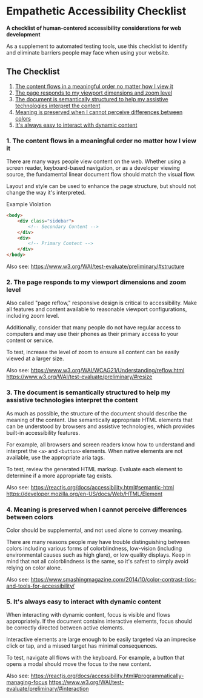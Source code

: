 # Empathetic Accessibility Checklist
**A checklist of human-centered accessibility considerations for web development**

As a supplement to automated testing tools, use this checklist to identify and eliminate barriers people may face when using your website.  

## The Checklist
1. [The content flows in a meaningful order no matter how I view it](#1-the-content-flows-in-a-meaningful-order-no-matter-how-i-view-it)
2. [The page responds to my viewport dimensions and zoom level](#2-the-page-responds-to-my-viewport-dimensions-and-zoom-level)
3. [The document is semantically structured to help my assistive technologies interpret the content](#3-the-document-is-semantically-structured-to-help-my-assistive-technologies-interpret-the-content)
4. [Meaning is preserved when I cannot perceive differences between colors](#4-meaning-is-preserved-when-i-cannot-perceive-differences-between-colors)
5. [It's always easy to interact with dynamic content](#5-its-always-easy-to-interact-with-dynamic-content)

### 1. The content flows in a meaningful order no matter how I view it
There are many ways people view content on the web. Whether using a screen reader, keyboard-based navigation, or as a developer viewing source, the fundamental linear document flow should match the visual flow.

Layout and style can be used to enhance the page structure, but should not change the way it's interpreted.

Example Violation
```html
<body>
	<div class="sidebar">
		<!-- Secondary Content -->
	</div>
	<div>
		<!-- Primary Content -->
	</div>
</body>
```

Also see:
https://www.w3.org/WAI/test-evaluate/preliminary/#structure

### 2. The page responds to my viewport dimensions and zoom level
Also called "page reflow," responsive design is critical to accessibility.  Make all features and content available to reasonable viewport configurations, including zoom level.

Additionally, consider that many people do not have regular access to computers and may use their phones as their primary access to your content or service.

To test, increase the level of zoom to ensure all content can be easily viewed at a larger size.

Also see:
https://www.w3.org/WAI/WCAG21/Understanding/reflow.html
https://www.w3.org/WAI/test-evaluate/preliminary/#resize

### 3. The document is semantically structured to help my assistive technologies interpret the content
As much as possible, the structure of the document should describe the meaning of the content.  Use semantically appropriate HTML elements that can be understood by browsers and assistive technologies, which provides built-in accessibility features.

For example, all browsers and screen readers know how to understand and interpret the `<a>`  and `<button>` elements.  When native elements are not available, use the appropriate aria tags.

To test, review the generated HTML markup. Evaluate each element to determine if a more appropriate tag exists.

Also see:
https://reactjs.org/docs/accessibility.html#semantic-html
https://developer.mozilla.org/en-US/docs/Web/HTML/Element


### 4. Meaning is preserved when I cannot perceive differences between colors
Color should be supplemental, and not used alone to convey meaning.

There are many reasons people may have trouble distinguishing between colors including various forms of colorblindness, low-vision (including environmental causes such as high glare), or low quality displays.  Keep in mind that not all colorblindness is the same, so it's safest to simply avoid relying on color alone.

Also see:
https://www.smashingmagazine.com/2014/10/color-contrast-tips-and-tools-for-accessibility/

### 5. It's always easy to interact with dynamic content
When interacting with dynamic content, focus is visible and flows appropriately. If the document contains interactive elements, focus should be correctly directed between active elements.

Interactive elements are large enough to be easily targeted via an imprecise click or tap, and a missed target has minimal consequences.

To test, navigate all flows with the keyboard.  For example, a button that opens a modal should move the focus to the new content.

Also see:
https://reactjs.org/docs/accessibility.html#programmatically-managing-focus
https://www.w3.org/WAI/test-evaluate/preliminary/#interaction
